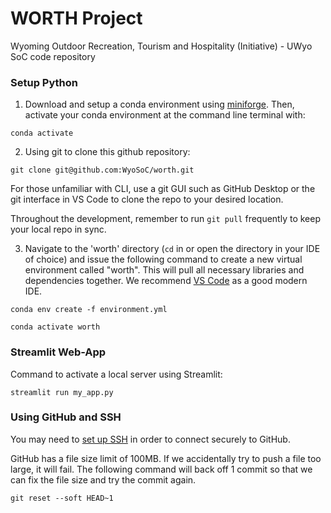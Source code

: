 # WORTH Project
Wyoming Outdoor Recreation, Tourism and Hospitality (Initiative) - UWyo SoC code repository

### Setup Python

1. Download and setup a conda environment using [miniforge](https://github.com/conda-forge/miniforge#miniforge3). Then, activate your conda environment at the command line terminal with:

```
conda activate
```

2. Using git to clone this github repository:

```
git clone git@github.com:WyoSoC/worth.git
```

For those unfamiliar with CLI, use a git GUI such as GitHub Desktop or the git interface in VS Code to clone the repo to your desired location.

Throughout the development, remember to run `git pull` frequently to keep your local repo in sync.

3. Navigate to the 'worth' directory (`cd` in or open the directory in your IDE of choice) and issue the following command to create a new virtual environment called "worth". This will pull all necessary libraries and dependencies together. We recommend [VS Code](https://code.visualstudio.com/download) as a good modern IDE.

```
conda env create -f environment.yml
```

```
conda activate worth
```

### Streamlit Web-App

Command to activate a local server using Streamlit:

```
streamlit run my_app.py
```

### Using GitHub and SSH

You may need to [set up SSH](https://docs.github.com/en/authentication/connecting-to-github-with-ssh/generating-a-new-ssh-key-and-adding-it-to-the-ssh-agent?platform=windows) in order to connect securely to GitHub.

GitHub has a file size limit of 100MB. If we accidentally try to push a file too large, it will fail. The following command will back off 1 commit so that we can fix the file size and try the commit again.

```
git reset --soft HEAD~1
```

